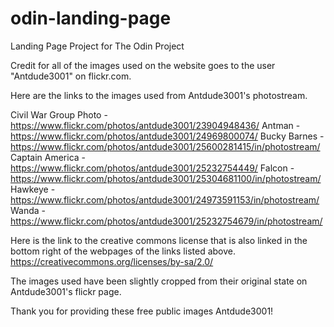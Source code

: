 # odin-landing-page
Landing Page Project for The Odin Project


Credit for all of the images used on the website goes to the user "Antdude3001" on flickr.com. 

Here are the links to the images used from Antdude3001's photostream. 

Civil War Group Photo - https://www.flickr.com/photos/antdude3001/23904948436/
Antman - https://www.flickr.com/photos/antdude3001/24969800074/
Bucky Barnes - https://www.flickr.com/photos/antdude3001/25600281415/in/photostream/
Captain America - https://www.flickr.com/photos/antdude3001/25232754449/
Falcon - https://www.flickr.com/photos/antdude3001/25304681100/in/photostream/
Hawkeye - https://www.flickr.com/photos/antdude3001/24973591153/in/photostream/
Wanda - https://www.flickr.com/photos/antdude3001/25232754679/in/photostream/

Here is the link to the creative commons license that is also linked in the bottom right of the webpages of the links listed above.
https://creativecommons.org/licenses/by-sa/2.0/

The images used have been slightly cropped from their original state on Antdude3001's flickr page.

Thank you for providing these free public images Antdude3001!
